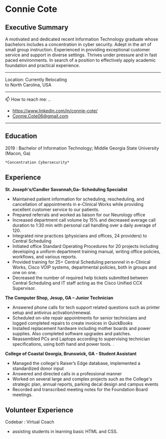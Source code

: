 Connie Cote
============
Executive Summary
------------------
A motivated and dedicated recent Information Technology graduate
whose bachelors includes a concentration in cyber security. Adept in the art of small group
instruction. Experienced in providing exceptional customer service and support in diverse
settings. Thrives under pressure and in fast paced environments. In search of a position to
effectively apply academic foundation and practical experience.

-------------------  
Location: Currently Relocating         
to North Carolina, USA                         

-------------------     
📫 How to reach me: ..
* https://www.linkedin.com/in/connie-cote/
* Connie.Cote06@gmail.com
----------------------------

Education
---------

2019
:   Bachelor of Information Technology; Middle Georgia State University (Macon, Ga)

    *Concentration Cybersecurity*


Experience
----------

**St. Joseph's/Candler Savannah,Ga– Scheduling Specialist**

*	Maintained patient information for scheduling, rescheduling, and cancellation of appointments in e-Clinical Works while providing excellent customer service to our patients.
*	Prepared referrals and worked as liaison for our Neurology office
*	Increased department call volume by 15% and decreased average call duration to 1:30 min with personal call handling over a daily average of 120.
*	Integrated nine practices (physicians and offices, 24 providers) to Central Scheduling
*	Initiated office Standard Operating Procedures for 20 projects including developing a uniform department training manual, writing office policies, workflows, and various reports.
*	Provided training for 25+ Central Scheduling personnel in e-Clinical Works, Cisco VOIP systems, departmental policies, both in groups and one on one.
*	Decreased the number of required help tickets submitted between Central Scheduling and IT staff acting as the Cisco Unified CCX Supervisor.

**The Computer Shop, Jesup, GA – Junior Technician**

* Answered phone calls for tech support related questions such as printer setup and antivirus activation/renewal.
* Scheduled on-site repair appointments for senior technicians and logged completed
repairs to create invoices in QuickBooks
* Installed replacement hardware including mother boards and power supplies. Also
completed software upgrades and patches.
* Reassembled PCs and Laptops according to supervising technician specifications, using
both hand and power tools. .

**College of Coastal Georgia, Brunswick, GA - Student Assistant**

* Managed the college's Raiser’s Edge database, implemented a standardized donor
input
* Answered and directed calls in a professional manner
* Worked on several large and complex projects such as the College's strategic plan,
annual reports, parking decal design and campus events
* Recorded and transcribed meeting notes for the Foundation Board meetings.

Volunteer Experience
--------------------
Codebar
: Virtual Coach 
* assisting students in learning basic HTML and CSS. 

[ref]: https://www.codebar.io/



